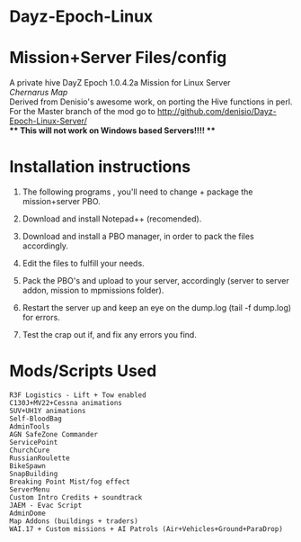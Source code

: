 Dayz-Epoch-Linux<br>
======================
Mission+Server Files/config
=======================

A private hive DayZ Epoch 1.0.4.2a Mission for Linux Server<br>
<i>Chernarus Map</i><br>
Derived from Denisio's awesome work, on porting the Hive functions in perl.<br>
For the Master branch of the mod go to http://github.com/denisio/Dayz-Epoch-Linux-Server/<br>
<b> ** This will not work on Windows based Servers!!!! ** </b><br>

Installation instructions
=========================

1. The following programs , you'll need to change + package the mission+server PBO.

2. Download and install Notepad++ (recomended).

3. Download and install a PBO manager, in order to pack the files accordingly.

4. Edit the files to fulfill your needs.

5. Pack the PBO's and upload to your server, accordingly (server to server addon, mission to mpmissions folder).

5. Restart the server up and keep an eye on the dump.log (tail -f dump.log) for errors.

6. Test the crap out if, and fix any errors you find.

Mods/Scripts Used
==========================
	R3F Logistics - Lift + Tow enabled
	C130J+MV22+Cessna animations
	SUV+UH1Y animations
	Self-BloodBag
	AdminTools
	AGN SafeZone Commander
	ServicePoint
	ChurchCure
	RussianRoulette
	BikeSpawn
	SnapBuilding
	Breaking Point Mist/fog effect
	ServerMenu
	Custom Intro Credits + soundtrack
	JAEM - Evac Script
	AdminDome
	Map Addons (buildings + traders)
	WAI.17 + Custom missions + AI Patrols (Air+Vehicles+Ground+ParaDrop)
	
	
